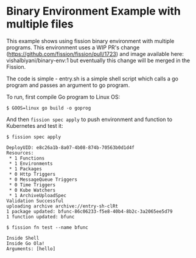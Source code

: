 # Binary Environment Example with multiple files

This example shows using fission binary environment with multiple programs. This environment uses a WIP PR's change (https://github.com/fission/fission/pull/1723) and image available here: vishalbiyani/binary-env:1 but eventually this change will be merged in the Fission.

The code is simple - entry.sh is a simple shell script which calls a go program and passes an argument to go program.

To run, first compile Go program to Linux OS:

```
$ GOOS=linux go build -o goprog
```

And then `fission spec apply` to push environment and function to Kubernetes and test it:

```
$ fission spec apply

DeployUID: e8c26a1b-8a07-4b08-874b-70563b0d1d4f
Resources:
 * 1 Functions
 * 1 Environments
 * 1 Packages
 * 0 Http Triggers
 * 0 MessageQueue Triggers
 * 0 Time Triggers
 * 0 Kube Watchers
 * 1 ArchiveUploadSpec
Validation Successful
uploading archive archive://entry-sh-clRt
1 package updated: bfunc-86c06233-f5e8-40b4-8b2c-3a2065ee5d79
1 function updated: bfunc

$ fission fn test --name bfunc

Inside Shell
Inside Go Ola!
Arguments: [hello]
```